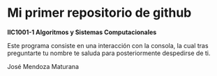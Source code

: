 # Mi primer repositorio de github 

**IIC1001-1 Algoritmos y Sistemas Computacionales**

Este programa consiste en una interacción con la consola, la cual tras preguntarte tu nombre te saluda para posteriormente despedirse de ti.

José Mendoza Maturana